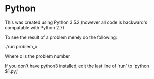 # Python 

This was created using Python 3.5.2 (however all code is backward's compatable with Python 2.7)

To see the result of a problem merely do the following:

./run problem_x

Where x is the problem number

If you don't have python3 installed, edit the last line of 'run' to 'python $1.py;'
